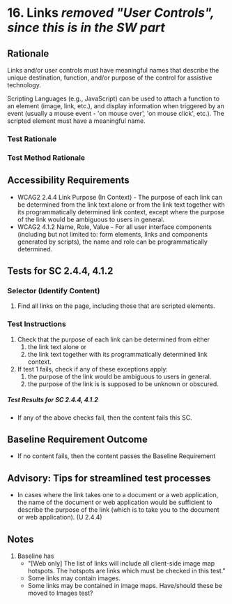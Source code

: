 # 16. Links *removed "User Controls", since this is in the SW part*
## Rationale
Links and/or user controls must have meaningful names that describe the unique destination, function, and/or purpose of the control for assistive technology.

Scripting Languages (e.g., JavaScript) can be used to attach a function to an element (image, link, etc.), and display information when triggered by an event (usually a mouse event - 'on mouse over', 'on mouse click', etc.). The scripted element must have a meaningful name.


### Test Rationale

### Test Method Rationale

## Accessibility Requirements
* WCAG2 2.4.4 Link Purpose (In Context) - The purpose of each link can be determined from the link text alone or from the link text together with its programmatically determined link context, except where the purpose of the link would be ambiguous to users in general.
* WCAG2 4.1.2 Name, Role, Value - For all user interface components (including but not limited to: form elements, links and components generated by scripts), the name and role can be programmatically determined.

## Tests for SC 2.4.4, 4.1.2
### Selector (Identify Content)
1. Find all links on the page, including those that are scripted elements.

### Test Instructions
1. Check that the purpose of each link can be determined from either
   1. the link text alone or 
   1. the link text together with its programmatically determined link context.
1. If test 1 fails, check if any of these exceptions apply:
   1. the purpose of the link would be ambiguous to users in general.
   1. the purpose of the link is is supposed to be unknown or obscured.

##### Test Results for SC 2.4.4, 4.1.2
* If any of the above checks fail, then the content fails this SC.

## Baseline Requirement Outcome
* If no content fails, then the content passes the Baseline Requirement

## Advisory: Tips for streamlined test processes
* In cases where the link takes one to a document or a web application, the name of the document or web application would be sufficient to describe the purpose of the link (which is to take you to the document or web application). (U 2.4.4)

## Notes
1. Baseline has 
   * "[Web only] The list of links will include all client-side image map hotspots. The hotspots are links which must be checked in this test." 
   * Some links may contain images.
   * Some links may be contained in image maps.
Have/should these be moved to Images test?
